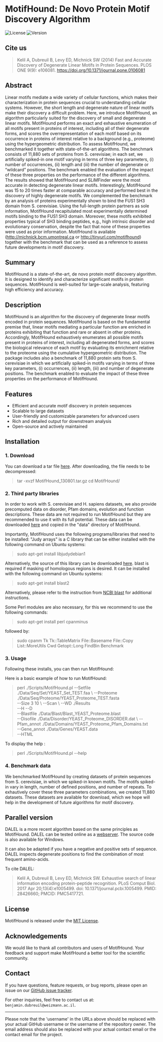 # MotifHound: De Novo Protein Motif Discovery Algorithm

![License](https://img.shields.io/badge/License-MIT-blue.svg)
![Version](https://img.shields.io/badge/version-1.0.0-green.svg)

## Cite us

>Kelil A, Dubreuil B, Levy ED, Michnick SW (2014) 
>Fast and Accurate Discovery of Degenerate Linear Motifs in Protein Sequences. 
>PLOS ONE 9(9): e106081. https://doi.org/10.1371/journal.pone.0106081

## Abstract

Linear motifs mediate a wide variety of cellular functions, which makes their characterization in protein sequences crucial to understanding cellular systems. However, the short length and degenerate nature of linear motifs make their discovery a difficult problem. Here, we introduce MotifHound, an algorithm particularly suited for the discovery of small and degenerate linear motifs. MotifHound performs an exact and exhaustive enumeration of all motifs present in proteins of interest, including all of their degenerate forms, and scores the overrepresentation of each motif based on its occurrence in proteins of interest relative to a background (e.g., proteome) using the hypergeometric distribution. To assess MotifHound, we benchmarked it together with state-of-the-art algorithms. The benchmark consists of 11,880 sets of proteins from S. cerevisiae; in each set, we artificially spiked-in one motif varying in terms of three key parameters, (i) number of occurrences, (ii) length and (iii) the number of degenerate or “wildcard” positions. The benchmark enabled the evaluation of the impact of these three properties on the performance of the different algorithms. The results showed that MotifHound and SLiMFinder were the most accurate in detecting degenerate linear motifs. Interestingly, MotifHound was 15 to 20 times faster at comparable accuracy and performed best in the discovery of highly degenerate motifs. We complemented the benchmark by an analysis of proteins experimentally shown to bind the FUS1 SH3 domain from S. cerevisiae. Using the full-length protein partners as sole information, MotifHound recapitulated most experimentally determined motifs binding to the FUS1 SH3 domain. Moreover, these motifs exhibited properties typical of SH3 binding peptides, e.g., high intrinsic disorder and evolutionary conservation, despite the fact that none of these properties were used as prior information. MotifHound is available (http://michnick.bcm.umontreal.ca or http://tinyurl.com/motifhound) together with the benchmark that can be used as a reference to assess future developments in motif discovery.

## Summary

MotifHound is a state-of-the-art, de novo protein motif discovery algorithm. It is designed to identify and characterize significant motifs in protein sequences. MotifHound is well-suited for large-scale analysis, featuring high efficiency and accuracy.

## Description

MotifHound is an algorithm for the discovery of degenerate linear motifs encoded in protein sequences. MotifHound is based on the fundamental premise that, linear motifs mediating a particular function are enriched in proteins exhibiting that function and rare or absent in other proteins. Accordingly, MotifHound exhaustively enumerates all possible motifs present in proteins of interest, including all degenerated forms, and scores the biological relevance of each motif by evaluating its enrichment relative to the proteome using the cumulative hypergeometric distribution. The package includes also a benchmark of 11,880 protein sets from S. cerevisiae in which we artificially spiked-in motifs varying in terms of three key parameters, (i) occurrences, (ii) length, (iii) and number of degenerate positions. The benchmark enabled to evaluate the impact of these three properties on the performance of MotifHound.

## Features

- Efficient and accurate motif discovery in protein sequences
- Scalable to large datasets
- User-friendly and customizable parameters for advanced users
- Rich and detailed output for downstream analysis
- Open-source and actively maintained

## Installation

### 1.  Download
You can download a tar file [here](http://www.weizmann.ac.il/Structural_Biology/faculty_pages/ELevy/downloads/MotifHound_130801.tar.gz). After downloading, the file needs to be decompressed:

> tar -xvzf MotifHound_130801.tar.gz
> cd MotifHound/

### 2. Third party libraries
In order to work with S. cerevisiae and H. sapiens datasets, we also provide precomputed data on disorder, Pfam domains, evolution and function descriptions. These data are not required to run MotifHound but they are recommended to use it with its full potential. These data can be downloaded [here](http://www.weizmann.ac.il/Structural_Biology/faculty_pages/ELevy/downloads/MH_data_130801.tar.gz) and copied in the "data" directory of MotifHound.

Importantly, MotifHound uses the following programs/libraries that need to be installed:
"Judy arrays" is a C library that can be either installed with the following command on Ubuntu systems:

> sudo apt-get install libjudydebian1

Alternatively, the source of this library can be downloaded [here](http://judy.sourceforge.net/).
blast is required if masking of homologous regions is desired. It can be installed with the following command on Ubuntu systems:

> sudo apt-get install blast2

Alternatively, please refer to the instruction from [NCBI blast](http://blast.ncbi.nlm.nih.gov/Blast.cgi) for additional instructions.

Some Perl modules are also necessary, for this we recommend to use the following commands:
> sudo apt-get install perl cpanminus

followed by:

> sudo cpanm Tk Tk::TableMatrix File::Basename File::Copy List::MoreUtils Cwd Getopt::Long FindBin Benchmark

### 3. Usage

Following these installs, you can then run MotifHound:

Here is a basic example of how to run MotifHound:

> perl ./Scripts/MotifHound.pl --Setfile ./Data/Seq/Set/YEAST_Set_TEST.faa \ 
                               --Proteome ./Data/Seq/Proteome/YEAST_Proteome_TEST.fasta \
                               --Size 3 10 \ 
                               --Scan \ 
                               --WD ./Results \
                               --H --D \
                               --Blastfile ./Data/Blast/Blast_YEAST_Proteome.blast \
                               --Disofile ./Data/Disorder/YEAST_Proteome_DISORDER.dat \ 
                               --Pfam_annot ./Data/Domains/YEAST_Proteome_Pfam_Domains.txt \
                               --Gene_annot ./Data/Genes/YEAST.data \
                               --HTML

To display the help :

> perl ./Scripts/MotifHound.pl --help

### 4. Benchmark data

We benchmarked MotifHound by creating datasets of protein sequences from S. cerevisiae, in which we spiked-in known motifs. The motifs spiked-in vary in length, number of defined positions, and number of repeats. To exhautively cover these three parameters combinations, we created 11,880 datasets. These datasets are available for download, which we hope will help in the development of future algorithms for motif discovery.


## Parallel version

DALEL is a more recent algorithm based on the same principles as MotifHound. 
DALEL can be tested online as a [webserver](http://michnick.bcm.umontreal.ca/dalel/Server/Index.aspx).
The source code is also available for Windows.

It can also be adapted if you have a negative and positive sets of sequence.
DALEL inspects degenerate positions to find the combination of most frequent amino-acids.

To cite DALEL:
>Kelil A, Dubreuil B, Levy ED, Michnick SW. 
>Exhaustive search of linear information encoding protein-peptide recognition. 
>PLoS Comput Biol. 2017 Apr 20;13(4):e1005499. doi: 10.1371/journal.pcbi.1005499. PMID: 28426660; PMCID: PMC5417721.

## License

MotifHound is released under the [MIT License](https://opensource.org/licenses/MIT).

## Acknowledgements

We would like to thank all contributors and users of MotifHound. Your feedback and support make MotifHound a better tool for the scientific community.

## Contact

If you have questions, feature requests, or bug reports, please open an issue on our [GitHub issue tracker](https://github.com/benjamin-elusers/MotifHound/issues). 

For other inquiries, feel free to contact us at: `benjamin.dubreuil@weizmann.ac.il`.

---

Please note that the 'username' in the URLs above should be replaced with your actual GitHub username or the username of the repository owner. The email address should also be replaced with your actual contact email or the contact email for the project.
